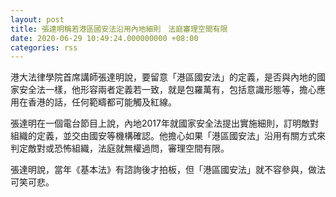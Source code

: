 ```yaml
---
layout: post
title: 張達明稱若港區國安法沿用內地細則　法庭審理空間有限
date: 2020-06-29 10:49:24.000000000 +08:00
categories: rss
---
```


港大法律學院首席講師張達明說，要留意「港區國安法」的定義，是否與內地的國家安全法一樣，他形容兩者定義若一致，就是包羅萬有，包括意識形態等，擔心應用在香港的話，任何範疇都可能觸及紅線。

張達明在一個電台節目上說，內地2017年就國家安全法提出實施細則，訂明敵對組織的定義，並交由國安等機構確認。他擔心如果「港區國安法」沿用有關方式來判定敵對或恐怖組織，法庭就無權過問，審理空間有限。

張達明說，當年《基本法》有諮詢後才拍板，但「港區國安法」就不容參與，做法可笑可悲。
